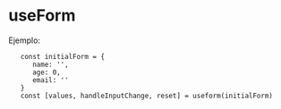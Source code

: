 # useForm

Ejemplo:

```
   const initialForm = {
      name: '',
      age: 0,
      email: ''
   }
   const [values, handleInputChange, reset] = useform(initialForm)
```
